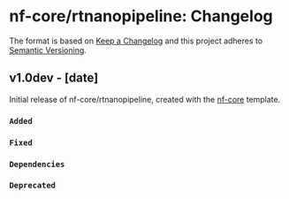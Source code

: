 # nf-core/rtnanopipeline: Changelog

The format is based on [Keep a Changelog](http://keepachangelog.com/en/1.0.0/)
and this project adheres to [Semantic Versioning](http://semver.org/spec/v2.0.0.html).

## v1.0dev - [date]

Initial release of nf-core/rtnanopipeline, created with the [nf-core](http://nf-co.re/) template.

### `Added`

### `Fixed`

### `Dependencies`

### `Deprecated`
